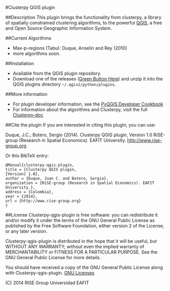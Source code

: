 #Clusterpy QGIS plugin

##Description
This plugin brings the functionality from clusterpy, a library of spatially
constrained clustering algorithms, to the powerful [QGIS](http://www.qgis.org/),
a free and Open Source Geographic Information System.

##Current Algorithms
 * Max-p-regions (Tabu): Duque, Anselin and Rey (2010)
 * more algorithms soon.

##Installation
 * Available from the QGIS plugin repository.
 * Download one of the releases ([Green Button Here](https://github.com/clusterpy/clusterpy_qgis_plugin/releases)) and unzip it into the QGIS plugins directory `~/.qgis2/python/plugins`.

##More information
 * For plugin developer information, see the [PyQGIS Developer Cookbook](http://www.qgis.org/pyqgis-cookbook/index.html)
 * For information about the algorithms and Clusterpy, visit the full [Clusterpy-doc](http://www.rise-group.org/risem/clusterpy/index.html#)

##Cite the plugin
If you are interested in citing this plugin, you can use:

Duque, J.C.; Botero, Sergio (2014). Clusterpy QGIS plugin, Version 1.0 RiSE-group (Research in Spatial Economics). EAFIT University. http://www.rise-group.org.

Or this BibTeX entry:
```
@Manual{clusterpy-qgis-plugin,
title = {Clusterpy QGIS plugin,
{Version} 1.0},
author = {Duque, Juan C. and Botero, Sergio},
organization = {RiSE-group (Research in Spatial Economics). EAFIT University.},
address = {Colombia},
year = {2014},
url = {http://www.rise-group.org}
}
```

##License
Clusterpy-qgis-plugin is free software: you can redistribute it and/or modify
it under the terms of the GNU General Public License as published by
the Free Software Foundation, either version 2 of the License, or
any later version.

Clusterpy-qgis-plugin is distributed in the hope that it will be useful,
but WITHOUT ANY WARRANTY; without even the implied warranty of
MERCHANTABILITY or FITNESS FOR A PARTICULAR PURPOSE.  See the
GNU General Public License for more details.

You should have received a copy of the GNU General Public License
along with Clusterpy-qgis-plugin. [GNU Licenses](http://www.gnu.org/licenses/)

(C) 2014 RISE Group Universidad EAFIT
